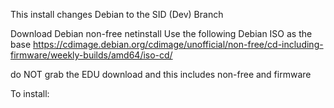 This install changes Debian to the SID (Dev) Branch

Download Debian non-free netinstall
Use the following Debian ISO as the base https://cdimage.debian.org/cdimage/unofficial/non-free/cd-including-firmware/weekly-builds/amd64/iso-cd/

do NOT grab the EDU download and this includes non-free and firmware

To install:
